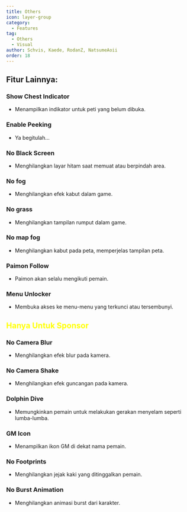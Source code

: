 ```yaml
---
title: Others
icon: layer-group
category:
  - Features
tag:
  - Others
  - Visual
author: Schvis, Kaede, RodanZ, NatsumeAoii
order: 18
---
```


## Fitur Lainnya:
### Show Chest Indicator
- Menampilkan indikator untuk peti yang belum dibuka.
### Enable Peeking
- Ya begitulah...
### No Black Screen
- Menghilangkan layar hitam saat memuat atau berpindah area.
### No fog
- Menghilangkan efek kabut dalam game.
### No grass
- Menghilangkan tampilan rumput dalam game.
### No map fog
- Menghilangkan kabut pada peta, memperjelas tampilan peta.
### Paimon Follow
- Paimon akan selalu mengikuti pemain.
### Menu Unlocker
- Membuka akses ke menu-menu yang terkunci atau tersembunyi.
## <span style='color:yellow;'>Hanya Untuk Sponsor</span>
### No Camera Blur
- Menghilangkan efek blur pada kamera.
### No Camera Shake
- Menghilangkan efek guncangan pada kamera.
### Dolphin Dive
- Memungkinkan pemain untuk melakukan gerakan menyelam seperti lumba-lumba.
### GM Icon
- Menampilkan ikon GM di dekat nama pemain.
### No Footprints
- Menghilangkan jejak kaki yang ditinggalkan pemain.
### No Burst Animation
- Menghilangkan animasi burst dari karakter.